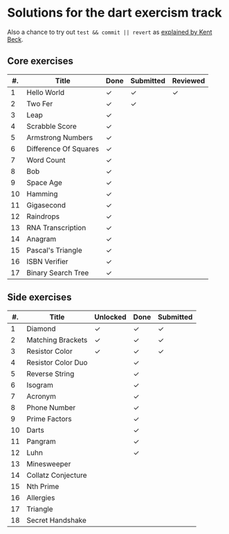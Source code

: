 # Solutions for the dart exercism track

Also a chance to try out `test && commit || revert` as [explained by Kent
Beck](https://medium.com/@kentbeck_7670/test-commit-revert-870bbd756864).

## Core exercises

| #. | Title                      | Done | Submitted | Reviewed |
| -- | -------------------------- | ---- | --------- | -------- |
| 1  | Hello World                | ✓    | ✓         | ✓        |
| 2  | Two Fer                    | ✓    | ✓         |          |
| 3  | Leap                       | ✓    |           |          |
| 4  | Scrabble Score             | ✓    |           |          |
| 5  | Armstrong Numbers          | ✓    |           |          |
| 6  | Difference Of Squares      | ✓    |           |          |
| 7  | Word Count                 | ✓    |           |          |
| 8  | Bob                        | ✓    |           |          |
| 9  | Space Age                  | ✓    |           |          |
| 10 | Hamming                    | ✓    |           |          |
| 11 | Gigasecond                 | ✓    |           |          |
| 12 | Raindrops                  | ✓    |           |          |
| 13 | RNA Transcription          | ✓    |           |          |
| 14 | Anagram                    | ✓    |           |          |
| 15 | Pascal's Triangle          | ✓    |           |          |
| 16 | ISBN Verifier              | ✓    |           |          |
| 17 | Binary Search Tree         | ✓    |           |          |

## Side exercises

| #. | Title                  | Unlocked | Done  | Submitted |
| -- | ---------------------- | -------- | ----  | --------- |
| 1  | Diamond                | ✓        | ✓     | ✓         |
| 2  | Matching Brackets      | ✓        | ✓     | ✓         |
| 3  | Resistor Color         | ✓        | ✓     | ✓         |
| 4  | Resistor Color Duo     |          | ✓     |           |
| 5  | Reverse String         |          | ✓     |           |
| 6  | Isogram                |          | ✓     |           |
| 7  | Acronym                |          | ✓     |           |
| 8  | Phone Number           |          | ✓     |           |
| 9  | Prime Factors          |          | ✓     |           |
| 10 | Darts                  |          | ✓     |           |
| 11 | Pangram                |          | ✓     |           |
| 12 | Luhn                   |          | ✓     |           |
| 13 | Minesweeper            |          |       |           |
| 14 | Collatz Conjecture     |          |       |           |
| 15 | Nth Prime              |          |       |           |
| 16 | Allergies              |          |       |           |
| 17 | Triangle               |          |       |           |
| 18 | Secret Handshake       |          |       |           |

<!-- vim: set filetype=markdown nospell : -->
